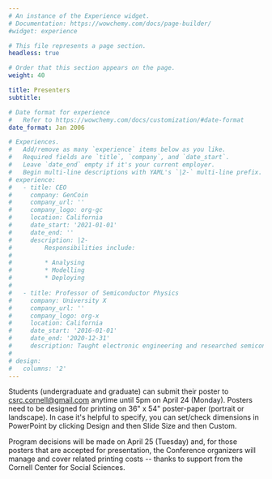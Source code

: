 ```yaml
---
# An instance of the Experience widget.
# Documentation: https://wowchemy.com/docs/page-builder/
#widget: experience

# This file represents a page section.
headless: true

# Order that this section appears on the page.
weight: 40

title: Presenters
subtitle:

# Date format for experience
#   Refer to https://wowchemy.com/docs/customization/#date-format
date_format: Jan 2006

# Experiences.
#   Add/remove as many `experience` items below as you like.
#   Required fields are `title`, `company`, and `date_start`.
#   Leave `date_end` empty if it's your current employer.
#   Begin multi-line descriptions with YAML's `|2-` multi-line prefix.
# experience:
#   - title: CEO
#     company: GenCoin
#     company_url: ''
#     company_logo: org-gc
#     location: California
#     date_start: '2021-01-01'
#     date_end: ''
#     description: |2-
#         Responsibilities include:
#         
#         * Analysing
#         * Modelling
#         * Deploying
#         
#   - title: Professor of Semiconductor Physics
#     company: University X
#     company_url: ''
#     company_logo: org-x
#     location: California
#     date_start: '2016-01-01'
#     date_end: '2020-12-31'
#     description: Taught electronic engineering and researched semiconductor physics.
# 
# design:
#   columns: '2'
---
```


Students (undergraduate and graduate) can submit their poster to <csrc.cornell@gmail.com> anytime until 5pm on April 24 (Monday). Posters need to be designed for printing on 36" x 54" poster-paper (portrait or landscape). In case it's helpful to specify, you can set/check dimensions in PowerPoint by clicking Design and then Slide Size and then Custom.

Program decisions will be made on April 25 (Tuesday) and, for those posters that are accepted for presentation, the Conference organizers will manage and cover related printing costs -- thanks to support from the Cornell Center for Social Sciences.